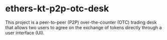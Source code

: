 # ethers-kt-p2p-otc-desk
This project is a peer-to-peer (P2P) over-the-counter (OTC) trading desk that allows two users to agree on the exchange of tokens directly through a user interface (UI).
